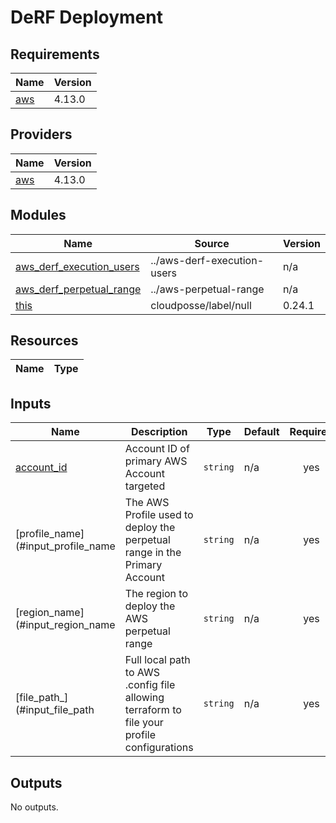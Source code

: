 # DeRF Deployment

## Requirements

| Name | Version |
|------|---------|
| <a name="requirement_aws"></a> [aws](#requirement\_aws) | 4.13.0 |

## Providers

| Name | Version |
|------|---------|
| <a name="provider_aws"></a> [aws](#provider\_aws) | 4.13.0 |



## Modules

| Name | Source | Version |
|------|--------|---------|
| <a name="module_aws_derf_execution_users"></a> [aws\_derf\_execution\_users](#module\_aws\_derf\_execution\_users) | ../aws-derf-execution-users | n/a |
| <a name="module_aws_perpetual_range"></a> [aws\_derf\_perpetual\_range](#module\_aws\_derf\_execution\_users) | ../aws-perpetual-range | n/a |
| <a name="module_this"></a> [this](#module\_this) | cloudposse/label/null | 0.24.1 |

## Resources

| Name | Type |
|------|------|


## Inputs

| Name | Description | Type | Default | Required |
|------|-------------|------|---------|:--------:|
| <a name="input_aws_account_id"></a> [account\_id](#input\_account\_id) | Account ID of primary AWS Account targeted  | `string` | n/a | yes |
| <a name="input_aws_profile"></a> [profile\_name](#input\_profile\_name | The AWS Profile used to deploy the perpetual range in the Primary Account  | `string` | n/a | yes |
| <a name="input_aws_region"></a> [region\_name](#input\_region\_name | The region to deploy the AWS perpetual range  | `string` | n/a | yes |
| <a name="input_pathToAWSConfig"></a> [file\_path_](#input\_file\_path | Full local path to AWS .config file allowing terraform to file your profile configurations  | `string` | n/a | yes |

## Outputs

No outputs.
